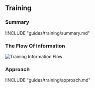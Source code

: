 ## Training

### Summary

!INCLUDE "guides/training/summary.md"

### The Flow Of Information

![Training Information Flow](images/info_flows/training.svg)

### Approach

!INCLUDE "guides/training/approach.md"
